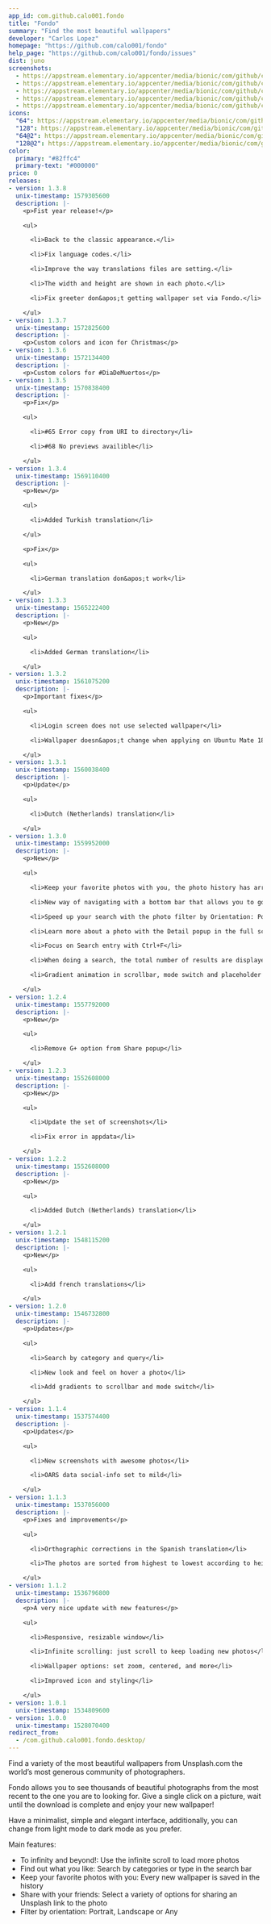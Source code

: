 ```yaml
---
app_id: com.github.calo001.fondo
title: "Fondo"
summary: "Find the most beautiful wallpapers"
developer: "Carlos Lopez"
homepage: "https://github.com/calo001/fondo"
help_page: "https://github.com/calo001/fondo/issues"
dist: juno
screenshots:
  - https://appstream.elementary.io/appcenter/media/bionic/com/github/calo001.fondo/F64716222AB0CF8F6F42FD154D155CEC/screenshots/image-1_orig.png
  - https://appstream.elementary.io/appcenter/media/bionic/com/github/calo001.fondo/F64716222AB0CF8F6F42FD154D155CEC/screenshots/image-2_orig.png
  - https://appstream.elementary.io/appcenter/media/bionic/com/github/calo001.fondo/F64716222AB0CF8F6F42FD154D155CEC/screenshots/image-3_orig.png
  - https://appstream.elementary.io/appcenter/media/bionic/com/github/calo001.fondo/F64716222AB0CF8F6F42FD154D155CEC/screenshots/image-4_orig.png
  - https://appstream.elementary.io/appcenter/media/bionic/com/github/calo001.fondo/F64716222AB0CF8F6F42FD154D155CEC/screenshots/image-5_orig.png
icons:
  "64": https://appstream.elementary.io/appcenter/media/bionic/com/github/calo001.fondo/F64716222AB0CF8F6F42FD154D155CEC/icons/64x64/com.github.calo001.fondo_com.github.calo001.fondo.png
  "128": https://appstream.elementary.io/appcenter/media/bionic/com/github/calo001.fondo/F64716222AB0CF8F6F42FD154D155CEC/icons/128x128/com.github.calo001.fondo_com.github.calo001.fondo.png
  "64@2": https://appstream.elementary.io/appcenter/media/bionic/com/github/calo001.fondo/F64716222AB0CF8F6F42FD154D155CEC/icons/64x64@2/com.github.calo001.fondo_com.github.calo001.fondo.png
  "128@2": https://appstream.elementary.io/appcenter/media/bionic/com/github/calo001.fondo/F64716222AB0CF8F6F42FD154D155CEC/icons/128x128@2/com.github.calo001.fondo_com.github.calo001.fondo.png
color:
  primary: "#82ffc4"
  primary-text: "#000000"
price: 0
releases:
- version: 1.3.8
  unix-timestamp: 1579305600
  description: |-
    <p>Fist year release!</p>

    <ul>

      <li>Back to the classic appearance.</li>

      <li>Fix language codes.</li>

      <li>Improve the way translations files are setting.</li>

      <li>The width and height are shown in each photo.</li>

      <li>Fix greeter don&apos;t getting wallpaper set via Fondo.</li>

    </ul>
- version: 1.3.7
  unix-timestamp: 1572825600
  description: |-
    <p>Custom colors and icon for Christmas</p>
- version: 1.3.6
  unix-timestamp: 1572134400
  description: |-
    <p>Custom colors for #DiaDeMuertos</p>
- version: 1.3.5
  unix-timestamp: 1570838400
  description: |-
    <p>Fix</p>

    <ul>

      <li>#65 Error copy from URI to directory</li>

      <li>#68 No previews availible</li>

    </ul>
- version: 1.3.4
  unix-timestamp: 1569110400
  description: |-
    <p>New</p>

    <ul>

      <li>Added Turkish translation</li>

    </ul>

    <p>Fix</p>

    <ul>

      <li>German translation don&apos;t work</li>

    </ul>
- version: 1.3.3
  unix-timestamp: 1565222400
  description: |-
    <p>New</p>

    <ul>

      <li>Added German translation</li>

    </ul>
- version: 1.3.2
  unix-timestamp: 1561075200
  description: |-
    <p>Important fixes</p>

    <ul>

      <li>Login screen does not use selected wallpaper</li>

      <li>Wallpaper doesn&apos;t change when applying on Ubuntu Mate 18.04</li>

    </ul>
- version: 1.3.1
  unix-timestamp: 1560038400
  description: |-
    <p>Update</p>

    <ul>

      <li>Dutch (Netherlands) translation</li>

    </ul>
- version: 1.3.0
  unix-timestamp: 1559952000
  description: |-
    <p>New</p>

    <ul>

      <li>Keep your favorite photos with you, the photo history has arrived!</li>

      <li>New way of navigating with a bottom bar that allows you to go to: Today, Categories and History</li>

      <li>Speed up your search with the photo filter by Orientation: Portrait, Landscape or Any</li>

      <li>Learn more about a photo with the Detail popup in the full screen view</li>

      <li>Focus on Search entry with Ctrl+F</li>

      <li>When doing a search, the total number of results are displayed</li>

      <li>Gradient animation in scrollbar, mode switch and placeholder photo</li>

    </ul>
- version: 1.2.4
  unix-timestamp: 1557792000
  description: |-
    <p>New</p>

    <ul>

      <li>Remove G+ option from Share popup</li>

    </ul>
- version: 1.2.3
  unix-timestamp: 1552608000
  description: |-
    <p>New</p>

    <ul>

      <li>Update the set of screenshots</li>

      <li>Fix error in appdata</li>

    </ul>
- version: 1.2.2
  unix-timestamp: 1552608000
  description: |-
    <p>New</p>

    <ul>

      <li>Added Dutch (Netherlands) translation</li>

    </ul>
- version: 1.2.1
  unix-timestamp: 1548115200
  description: |-
    <p>New</p>

    <ul>

      <li>Add french translations</li>

    </ul>
- version: 1.2.0
  unix-timestamp: 1546732800
  description: |-
    <p>Updates</p>

    <ul>

      <li>Search by category and query</li>

      <li>New look and feel on hover a photo</li>

      <li>Add gradients to scrollbar and mode switch</li>

    </ul>
- version: 1.1.4
  unix-timestamp: 1537574400
  description: |-
    <p>Updates</p>

    <ul>

      <li>New screenshots with awesome photos</li>

      <li>OARS data social-info set to mild</li>

    </ul>
- version: 1.1.3
  unix-timestamp: 1537056000
  description: |-
    <p>Fixes and improvements</p>

    <ul>

      <li>Orthographic corrections in the Spanish translation</li>

      <li>The photos are sorted from highest to lowest according to height</li>

    </ul>
- version: 1.1.2
  unix-timestamp: 1536796800
  description: |-
    <p>A very nice update with new features</p>

    <ul>

      <li>Responsive, resizable window</li>

      <li>Infinite scrolling: just scroll to keep loading new photos</li>

      <li>Wallpaper options: set zoom, centered, and more</li>

      <li>Improved icon and styling</li>

    </ul>
- version: 1.0.1
  unix-timestamp: 1534809600
- version: 1.0.0
  unix-timestamp: 1528070400
redirect_from:
  - /com.github.calo001.fondo.desktop/
---
```


<p>Find a variety of the most beautiful wallpapers from Unsplash.com the world’s most generous community of photographers.</p>
<p>Fondo allows you to see thousands of beautiful photographs from the most recent to the one you are to looking for. Give a single click on a picture, wait until the download is complete and enjoy your new wallpaper!</p>
<p>Have a minimalist, simple and elegant interface, additionally, you can change from light mode to dark mode as you prefer.</p>
<p>Main features:</p>
<ul>
  <li>To infinity and beyond!: Use the infinite scroll to load more photos</li>
  <li>Find out what you like: Search by categories or type in the search bar</li>
  <li>Keep your favorite photos with you: Every new wallpaper is saved in the history</li>
  <li>Share with your friends: Select a variety of options for sharing an Unsplash link to the photo</li>
  <li>Filter by orientation: Portrait, Landscape or Any</li>
</ul>